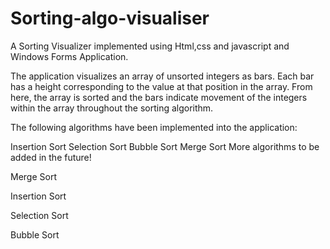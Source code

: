 # Sorting-algo-visualiser
A Sorting Visualizer implemented using Html,css and javascript and Windows Forms Application.

The application visualizes an array of unsorted integers as bars. Each bar has a height corresponding to the value at that position in the array. From here, the array is sorted and the bars indicate movement of the integers within the array throughout the sorting algorithm.

The following algorithms have been implemented into the application:

Insertion Sort
Selection Sort
Bubble Sort
Merge Sort
More algorithms to be added in the future!

Merge Sort


Insertion Sort


Selection Sort


Bubble Sort



